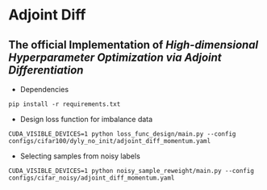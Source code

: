 # **Adjoint Diff**
## The official Implementation of *High-dimensional Hyperparameter Optimization via Adjoint Differentiation*

+ Dependencies

```
pip install -r requirements.txt
```

+ Design loss function for imbalance data

```
CUDA_VISIBLE_DEVICES=1 python loss_func_design/main.py --config configs/cifar100/dyly_no_init/adjoint_diff_momentum.yaml

```
+ Selecting samples from noisy labels

```
CUDA_VISIBLE_DEVICES=1 python noisy_sample_reweight/main.py --config configs/cifar_noisy/adjoint_diff_momentum.yaml

```

